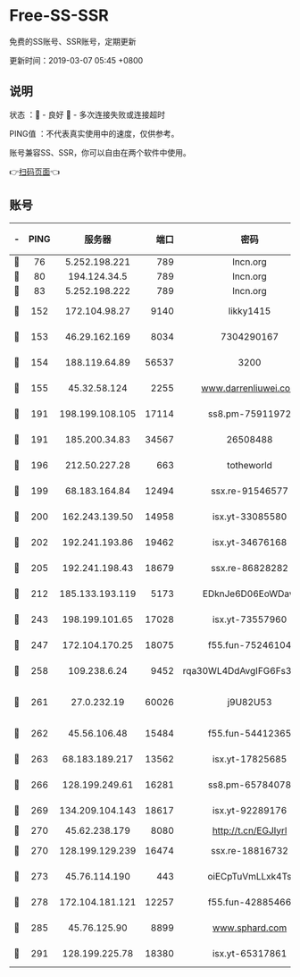 # Free-SS-SSR

免费的SS账号、SSR账号，定期更新

更新时间：2019-03-07 05:45 +0800

## 说明

状态     ：🙂 - 良好 🙁 - 多次连接失败或连接超时

PING值   ：不代表真实使用中的速度，仅供参考。

账号兼容SS、SSR，你可以自由在两个软件中使用。

👉[扫码页面](https://liesauer.github.io/Free-SS-SSR/)👈

## 账号

|-|PING|服务器|端口|密码|加密方式|区域|
|:----:|:----:|:-----:|-----:|:----:|:----:|:----:|
|🙂|76|5.252.198.221|789|lncn.org|rc4|JP|
|🙂|80|194.124.34.5|789|lncn.org|rc4|JP|
|🙂|83|5.252.198.222|789|lncn.org|rc4|JP|
|🙂|152|172.104.98.27|9140|likky1415|aes-256-cfb|JP|
|🙂|153|46.29.162.169|8034|7304290167|aes-256-cfb|RU|
|🙂|154|188.119.64.89|56537|3200|aes-256-cfb|RU|
|🙂|155|45.32.58.124|2255|www.darrenliuwei.com|aes-256-cfb|JP|
|🙂|191|198.199.108.105|17114|ss8.pm-75911972|aes-256-cfb|US|
|🙂|191|185.200.34.83|34567|26508488|aes-256-cfb|US|
|🙂|196|212.50.227.28|663|totheworld|aes-256-cfb|US|
|🙂|199|68.183.164.84|12494|ssx.re-91546577|aes-256-cfb|US|
|🙂|200|162.243.139.50|14958|isx.yt-33085580|aes-256-cfb|US|
|🙂|202|192.241.193.86|19462|isx.yt-34676168|aes-256-cfb|US|
|🙂|205|192.241.198.43|18679|ssx.re-86828282|aes-256-cfb|US|
|🙂|212|185.133.193.119|5173|EDknJe6D06EoWDaw|aes-256-cfb|US|
|🙂|243|198.199.101.65|17028|isx.yt-73557960|aes-256-cfb|US|
|🙂|247|172.104.170.25|18075|f55.fun-75246104|aes-256-cfb|SG|
|🙂|258|109.238.6.24|9452|rqa30WL4DdAvgIFG6Fs3znzTa|aes-256-cfb|FR|
|🙂|261|27.0.232.19|60026|j9U82U53|xchacha20-ietf-poly1305|HK|
|🙂|262|45.56.106.48|15484|f55.fun-54412365|aes-256-cfb|US|
|🙂|263|68.183.189.217|13562|isx.yt-17825685|aes-256-cfb|SG|
|🙂|266|128.199.249.61|16281|ss8.pm-65784078|aes-256-cfb|SG|
|🙂|269|134.209.104.143|18617|isx.yt-92289176|aes-256-cfb|SG|
|🙂|270|45.62.238.179|8080|http://t.cn/EGJIyrl|rc4-md5|CA|
|🙂|270|128.199.129.239|16474|ssx.re-18816732|aes-256-cfb|SG|
|🙂|273|45.76.114.190|443|oiECpTuVmLLxk4Ts|aes-256-cfb|AU|
|🙂|278|172.104.181.121|12257|f55.fun-42885466|aes-256-cfb|SG|
|🙂|285|45.76.125.90|8899|www.sphard.com|aes-256-cfb|AU|
|🙂|291|128.199.225.78|18380|isx.yt-65317861|aes-256-cfb|SG|
